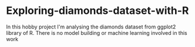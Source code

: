 # Exploring-diamonds-dataset-with-R
In this hobby project I'm analysing the diamonds dataset from ggplot2 library of R. There is no model building or machine learning involved in this work
